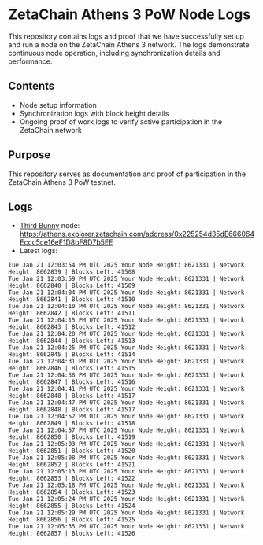 # ZetaChain Athens 3 PoW Node Logs
This repository contains logs and proof that we have successfully set up and run a node on the ZetaChain Athens 3 network. The logs demonstrate continuous node operation, including synchronization details and performance.

## Contents
- Node setup information
- Synchronization logs with block height details
- Ongoing proof of work logs to verify active participation in the ZetaChain network

## Purpose
This repository serves as documentation and proof of participation in the ZetaChain Athens 3 PoW testnet.

## Logs

- [Third Bunny](https://thirdbunny.xyz/) node: https://athens.explorer.zetachain.com/address/0x225254d35dE666064Eccc5ce16eF1D8bF8D7b5EE
- Latest logs:
```
Tue Jan 21 12:03:54 PM UTC 2025 Your Node Height: 8621331 | Network Height: 8662839 | Blocks Left: 41508
Tue Jan 21 12:03:59 PM UTC 2025 Your Node Height: 8621331 | Network Height: 8662840 | Blocks Left: 41509
Tue Jan 21 12:04:04 PM UTC 2025 Your Node Height: 8621331 | Network Height: 8662841 | Blocks Left: 41510
Tue Jan 21 12:04:10 PM UTC 2025 Your Node Height: 8621331 | Network Height: 8662842 | Blocks Left: 41511
Tue Jan 21 12:04:15 PM UTC 2025 Your Node Height: 8621331 | Network Height: 8662843 | Blocks Left: 41512
Tue Jan 21 12:04:20 PM UTC 2025 Your Node Height: 8621331 | Network Height: 8662844 | Blocks Left: 41513
Tue Jan 21 12:04:25 PM UTC 2025 Your Node Height: 8621331 | Network Height: 8662845 | Blocks Left: 41514
Tue Jan 21 12:04:31 PM UTC 2025 Your Node Height: 8621331 | Network Height: 8662846 | Blocks Left: 41515
Tue Jan 21 12:04:36 PM UTC 2025 Your Node Height: 8621331 | Network Height: 8662847 | Blocks Left: 41516
Tue Jan 21 12:04:41 PM UTC 2025 Your Node Height: 8621331 | Network Height: 8662848 | Blocks Left: 41517
Tue Jan 21 12:04:47 PM UTC 2025 Your Node Height: 8621331 | Network Height: 8662848 | Blocks Left: 41517
Tue Jan 21 12:04:52 PM UTC 2025 Your Node Height: 8621331 | Network Height: 8662849 | Blocks Left: 41518
Tue Jan 21 12:04:57 PM UTC 2025 Your Node Height: 8621331 | Network Height: 8662850 | Blocks Left: 41519
Tue Jan 21 12:05:03 PM UTC 2025 Your Node Height: 8621331 | Network Height: 8662851 | Blocks Left: 41520
Tue Jan 21 12:05:08 PM UTC 2025 Your Node Height: 8621331 | Network Height: 8662852 | Blocks Left: 41521
Tue Jan 21 12:05:13 PM UTC 2025 Your Node Height: 8621331 | Network Height: 8662853 | Blocks Left: 41522
Tue Jan 21 12:05:18 PM UTC 2025 Your Node Height: 8621331 | Network Height: 8662854 | Blocks Left: 41523
Tue Jan 21 12:05:24 PM UTC 2025 Your Node Height: 8621331 | Network Height: 8662855 | Blocks Left: 41524
Tue Jan 21 12:05:29 PM UTC 2025 Your Node Height: 8621331 | Network Height: 8662856 | Blocks Left: 41525
Tue Jan 21 12:05:35 PM UTC 2025 Your Node Height: 8621331 | Network Height: 8662857 | Blocks Left: 41526
```
